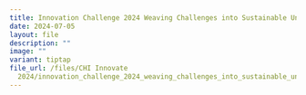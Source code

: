 ```yaml
---
title: Innovation Challenge 2024 Weaving Challenges into Sustainable Uniforms
date: 2024-07-05
layout: file
description: ""
image: ""
variant: tiptap
file_url: /files/CHI Innovate
  2024/innovation_challenge_2024_weaving_challenges_into_sustainable_uniforms.pdf
---
```


